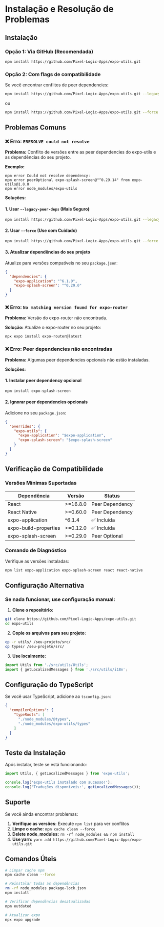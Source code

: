 # Instalação e Resolução de Problemas

## Instalação

### Opção 1: Via GitHub (Recomendada)
```bash
npm install https://github.com/Pixel-Logic-Apps/expo-utils.git
```

### Opção 2: Com flags de compatibilidade
Se você encontrar conflitos de peer dependencies:

```bash
npm install https://github.com/Pixel-Logic-Apps/expo-utils.git --legacy-peer-deps
```

ou

```bash
npm install https://github.com/Pixel-Logic-Apps/expo-utils.git --force
```

## Problemas Comuns

### ❌ Erro: `ERESOLVE could not resolve`

**Problema:** Conflito de versões entre as peer dependencies do expo-utils e as dependências do seu projeto.

**Exemplo:**
```
npm error Could not resolve dependency:
npm error peerOptional expo-splash-screen@"^0.29.14" from expo-utils@1.0.0
npm error node_modules/expo-utils
```

**Soluções:**

#### 1. Usar `--legacy-peer-deps` (Mais Seguro)
```bash
npm install https://github.com/Pixel-Logic-Apps/expo-utils.git --legacy-peer-deps
```

#### 2. Usar `--force` (Use com Cuidado)
```bash
npm install https://github.com/Pixel-Logic-Apps/expo-utils.git --force
```

#### 3. Atualizar dependências do seu projeto
Atualize para versões compatíveis no seu `package.json`:

```json
{
  "dependencies": {
    "expo-application": "^6.1.0",
    "expo-splash-screen": "^0.29.0"
  }
}
```

### ❌ Erro: `No matching version found for expo-router`

**Problema:** Versão do expo-router não encontrada.

**Solução:** Atualize o expo-router no seu projeto:
```bash
npx expo install expo-router@latest
```

### ❌ Erro: Peer dependencies não encontradas

**Problema:** Algumas peer dependencies opcionais não estão instaladas.

**Soluções:**

#### 1. Instalar peer dependency opcional
```bash
npm install expo-splash-screen
```

#### 2. Ignorar peer dependencies opcionais
Adicione no seu `package.json`:
```json
{
  "overrides": {
    "expo-utils": {
      "expo-application": "$expo-application",
      "expo-splash-screen": "$expo-splash-screen"
    }
  }
}
```

## Verificação de Compatibilidade

### Versões Mínimas Suportadas

| Dependência | Versão | Status |
|-------------|---------|--------|
| React | >=16.8.0 | Peer Dependency |
| React Native | >=0.60.0 | Peer Dependency |
| expo-application | ^6.1.4 | ✅ Incluída |
| expo-build-properties | >=0.12.0 | ✅ Incluída |
| expo-splash-screen | >=0.29.0 | Peer Optional |

### Comando de Diagnóstico

Verifique as versões instaladas:
```bash
npm list expo-application expo-splash-screen react react-native
```

## Configuração Alternativa

### Se nada funcionar, use configuração manual:

1. **Clone o repositório:**
```bash
git clone https://github.com/Pixel-Logic-Apps/expo-utils.git
cd expo-utils
```

2. **Copie os arquivos para seu projeto:**
```bash
cp -r utils/ /seu-projeto/src/
cp types/ /seu-projeto/src/
```

3. **Use localmente:**
```typescript
import Utils from './src/utils/Utils';
import { getLocalizedMessages } from './src/utils/i18n';
```

## Configuração do TypeScript

Se você usar TypeScript, adicione ao `tsconfig.json`:

```json
{
  "compilerOptions": {
    "typeRoots": [
      "./node_modules/@types",
      "./node_modules/expo-utils/types"
    ]
  }
}
```

## Teste da Instalação

Após instalar, teste se está funcionando:

```typescript
import Utils, { getLocalizedMessages } from 'expo-utils';

console.log('expo-utils instalado com sucesso!');
console.log('Traduções disponíveis:', getLocalizedMessages());
```

## Suporte

Se você ainda encontrar problemas:

1. **Verifique as versões:** Execute `npm list` para ver conflitos
2. **Limpe o cache:** `npm cache clean --force`
3. **Delete node_modules:** `rm -rf node_modules && npm install`
4. **Use yarn:** `yarn add https://github.com/Pixel-Logic-Apps/expo-utils.git`

## Comandos Úteis

```bash
# Limpar cache npm
npm cache clean --force

# Reinstalar todas as dependências
rm -rf node_modules package-lock.json
npm install

# Verificar dependências desatualizadas
npm outdated

# Atualizar expo
npx expo upgrade
``` 
